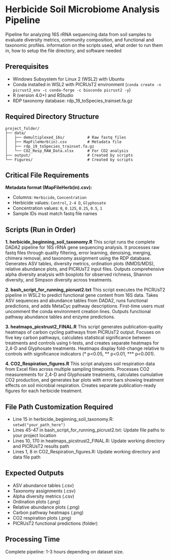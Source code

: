 # Herbicide Soil Microbiome Analysis Pipeline
Pipeline for analyzing 16S rRNA sequencing data from soil samples to evaluate diversity metrics, community composition, and functional and taxonomic profiles.
information on the scripts used, what order to run them in, how to setup the file directory, and software needed

## Prerequisites
- Windows Subsystem for Linux 2 (WSL2) with Ubuntu
- Conda installed in WSL2 with PICRUsT2 environment (`conda create -n picrust2_env -c conda-forge -c bioconda picrust2 -y`)
- R (version 4.0+) and RStudio
- RDP taxonomy database: rdp_19_toSpecies_trainset.fa.gz

## Required Directory Structure
```
project_folder/
├── data/
│   ├── demultiplexed_16s/          # Raw fastq files
│   ├── MapFileHerb(in).csv         # Metadata file
│   ├── rdp_19_toSpecies_trainset.fa.gz
│   └── CO2_Resp_RAW_Data.xlsx      # For CO2 analysis
├── output/                         # Created by scripts
└── Figures/                        # Created by scripts
```

## Critical File Requirements
**Metadata format (MapFileHerb(in).csv):**
- Columns: `Herbicide`, `Concentration`
- Herbicide values: `Control`, `2-4 D`, `Glyphosate`
- Concentration values: `0`, `0.125`, `0.25`, `0.5`, `1`
- Sample IDs must match fastq file names

## Scripts (Run in Order)

**1. herbicide_beginning_soil_taxonomy.R**
This script runs the complete DADA2 pipeline for 16S rRNA gene sequencing analysis. It processes raw fastq files through quality filtering, error learning, denoising, merging, chimera removal, and taxonomy assignment using the RDP database. Generates ASV tables, diversity metrics, ordination plots (NMDS/MDS), relative abundance plots, and PICRUsT2 input files. Outputs comprehensive alpha diversity analysis with boxplots for observed richness, Shannon diversity, and Simpson diversity across treatments.

**2. bash_script_for_running_picrust2.txt**
This script executes the PICRUsT2 pipeline in WSL2 to predict functional gene content from 16S data. Takes ASV sequences and abundance tables from DADA2, runs functional predictions, and adds MetaCyc pathway descriptions. First-time users must uncomment the conda environment creation lines. Outputs functional pathway abundance tables and enzyme predictions.

**3. heatmaps_picstrust2_FINAL.R**
This script generates publication-quality heatmaps of carbon cycling pathways from PICRUsT2 output. Focuses on five key carbon pathways, calculates statistical significance between treatments and controls using t-tests, and creates separate heatmaps for 2,4-D and Glyphosate treatments. Heatmaps display fold-change relative to controls with significance indicators (* p<0.05, ** p<0.01, *** p<0.001).

**4. CO2_Respiration_figures.R**
This script analyzes soil respiration data from Excel files across multiple sampling timepoints. Processes CO2 measurements for 2,4-D and Glyphosate treatments, calculates cumulative CO2 production, and generates bar plots with error bars showing treatment effects on soil microbial respiration. Creates separate publication-ready figures for each herbicide treatment.

## File Path Customization Required
- Line 15 in herbicide_beginning_soil_taxonomy.R: `setwd("your_path_here")`
- Lines 45-47 in bash_script_for_running_picrust2.txt: Update file paths to your project location
- Lines 10, 170 in heatmaps_picstrust2_FINAL.R: Update working directory and PICRUsT2 results path
- Lines 1, 8 in CO2_Respiration_figures.R: Update working directory and data file path

## Expected Outputs
- ASV abundance tables (.csv)
- Taxonomy assignments (.csv)
- Alpha diversity metrics (.csv)
- Ordination plots (.png)
- Relative abundance plots (.png)
- Carbon pathway heatmaps (.png)
- CO2 respiration plots (.png)
- PICRUsT2 functional predictions (folder)

## Processing Time

Complete pipeline: 1-3 hours depending on dataset size.
